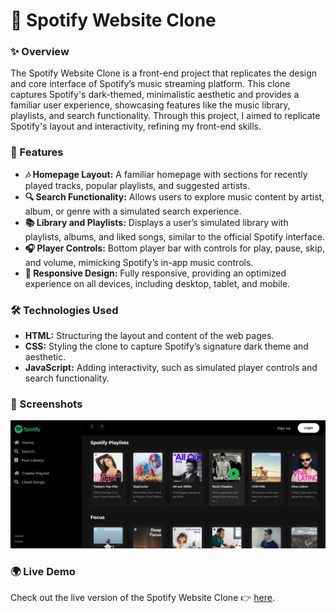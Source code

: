 # 🎵 Spotify Website Clone

### ✨ Overview

The Spotify Website Clone is a front-end project that replicates the design and core interface of Spotify’s music streaming platform. This clone captures Spotify's dark-themed, minimalistic aesthetic and provides a familiar user experience, showcasing features like the music library, playlists, and search functionality. Through this project, I aimed to replicate Spotify's layout and interactivity, refining my front-end skills.

### 🚀 Features

- **🎶 Homepage Layout:** A familiar homepage with sections for recently played tracks, popular playlists, and suggested artists.
- **🔍 Search Functionality:** Allows users to explore music content by artist, album, or genre with a simulated search experience.
- **📚 Library and Playlists:** Displays a user’s simulated library with playlists, albums, and liked songs, similar to the official Spotify interface.
- **🎧 Player Controls:** Bottom player bar with controls for play, pause, skip, and volume, mimicking Spotify’s in-app music controls.
- **📱 Responsive Design:** Fully responsive, providing an optimized experience on all devices, including desktop, tablet, and mobile.

### 🛠️ Technologies Used

- **HTML:** Structuring the layout and content of the web pages.
- **CSS:** Styling the clone to capture Spotify’s signature dark theme and aesthetic.
- **JavaScript:** Adding interactivity, such as simulated player controls and search functionality.

### 📸 Screenshots

![Homepage](https://github.com/5225prachi/SPOTIFY-CLONE/blob/main/homepage.png)

### 🌍 Live Demo

Check out the live version of the Spotify Website Clone 👉 [here](https://ophd.vercel.app/).
